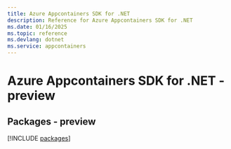 ```yaml
---
title: Azure Appcontainers SDK for .NET
description: Reference for Azure Appcontainers SDK for .NET
ms.date: 01/16/2025
ms.topic: reference
ms.devlang: dotnet
ms.service: appcontainers
---
```

# Azure Appcontainers SDK for .NET - preview
## Packages - preview
[!INCLUDE [packages](appcontainers-index.md)]